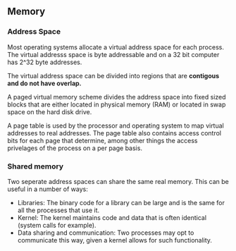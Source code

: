 ## Memory

### Address Space
Most operating systems allocate a virtual address space for each process. The virtual addresss space is byte addressable and on a 32 bit computer has 2^32 byte addresses.

The virtual address space can be divided into regions that are **contigous and do not have overlap.**

A paged virtual memory scheme divides the address space into fixed sized blocks that are either located in physical memory (RAM) or located in swap space on the hard disk drive. 

A page table is used by the processor and operating system to map virtual addresses to real addresses. The page table also contains access control bits for each page that determine, among other things the access privelages of the process on a per page basis.

### Shared memory
Two seperate address spaces can share the same real memory. This can be useful in a number of ways:
* Libraries: The binary code for a library can be large and is the same for all the processes that use it. 
* Kernel: The kernel maintains code and data that is often identical (system calls for example).
* Data sharing and communication: Two processes may opt to communicate this way, given a kernel allows for such functionality.
